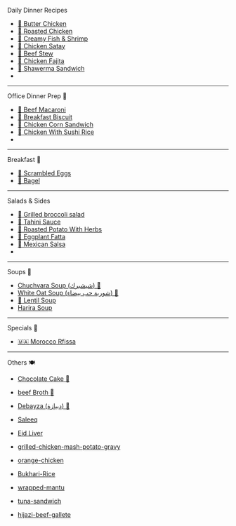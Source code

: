Daily Dinner Recipes

- [🧈 Butter Chicken](butter-chicken.md)
- [🍗 Roasted Chicken](Roasted-Chicken.md)
- [🦐 Creamy Fish & Shrimp](/creamy-fish.md)
- [🍢 Chicken Satay](Chicken-Satay.md)
- [🥩 Beef Stew](beef-stew.md)
- [🐓 Chicken Fajita](/chicken-fajita.md)
- [🥙 Shawerma Sandwich](/shawerma.md)
-

---
Office Dinner Prep 💼

- [🍝 Beef Macaroni](beef-mac.md)
- [🍞 Breakfast Biscuit](breakfast-biscuit.md)
- [🌽 Chicken Corn Sandwich](Chicken-Corn-Sandwich.md)
- [🍚 Chicken With Sushi Rice](Sesame-Ground-Chicken.md)
-

---
Breakfast 🍳

- [🥚 Scrambled Eggs](scrambled-eggs.md)
- [🥯 Bagel](bagel.md)

---

Salads & Sides

- [🥦 Grilled broccoli salad](Grilled-broccoli-salad.md)
- [🫙 Tahini Sauce](tahini-sauce.md)
- [🥔 Roasted Potato With Herbs](potato-with-herbs.md)
- [🍆 Eggplant Fatta](eggplant-fatta.md)
- [🍅 Mexican Salsa](Mexican-Salsa.md)
-

---

Soups 🍲

- [Chuchvara Soup (شيشبرك) 🍜](/Chuchvara.md)
- [White Oat Soup (شوربة حب بيضاء) 🍲](/hijazi-oat-soup.md)
- [🍲 Lentil Soup](lentil-soup.md)
- [Harira Soup](harira-soup.md)

---

Specials 🎉

- [🇲🇦 Morocco Rfissa](Morocco-Rfissa.md)

---
Others 🍽️

- [Chocolate Cake 🍰](choclate-cake.md)

- [beef Broth 🥩](/beef-broth.md)
- [Debayza (دبيازة) 🥮](/debayza.md)
- [Saleeq](saleeq-chicken-breasts.md)
- [Eid Liver](eid-liver.md)
- [grilled-chicken-mash-potato-gravy](grilled-chicken-mash-potato-gravy.md)
- [orange-chicken](orange-chicken.md)
- [Bukhari-Rice](Bukhari-Rice.md)
- [wrapped-mantu](wrapped-mantu.md)
- [tuna-sandwich](tuna-sandwich.md)
- [hijazi-beef-gallete](hijazi-beef-gallete.md)



